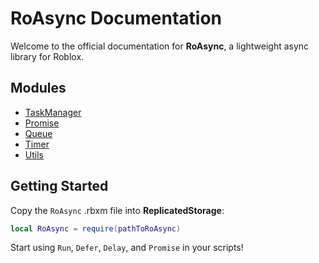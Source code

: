 # RoAsync Documentation
Welcome to the official documentation for **RoAsync**, a lightweight async library for Roblox.

## Modules
- [TaskManager](TaskManager.md)
- [Promise](Promise.md)
- [Queue](Queue.md)
- [Timer](Timer.md)
- [Utils](Utils.md)

## Getting Started
Copy the `RoAsync` .rbxm file into **ReplicatedStorage**:

```lua
local RoAsync = require(pathToRoAsync)
```
Start using `Run`, `Defer`, `Delay`, and `Promise` in your scripts!
